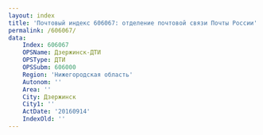 ```yaml
---
layout: index
title: 'Почтовый индекс 606067: отделение почтовой связи Почты России'
permalink: /606067/
data:
    Index: 606067
    OPSName: Дзержинск-ДТИ
    OPSType: ДТИ
    OPSSubm: 606000
    Region: 'Нижегородская область'
    Autonom: ''
    Area: ''
    City: Дзержинск
    City1: ''
    ActDate: '20160914'
    IndexOld: ''
---
```

